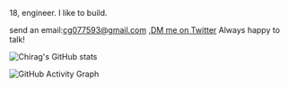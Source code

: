 18, engineer. I like to build.

send an email:cg077593@gmail.com ,[DM me on Twitter](https://x.com/PPlatypussss) Always happy to talk!

![Chirag's GitHub stats](https://github-readme-stats.vercel.app/api?username=cgchiraggupta&show_icons=true&theme=dark)

![GitHub Activity Graph](https://github-readme-activity-graph.vercel.app/graph?username=cgchiraggupta&theme=github-compact)
